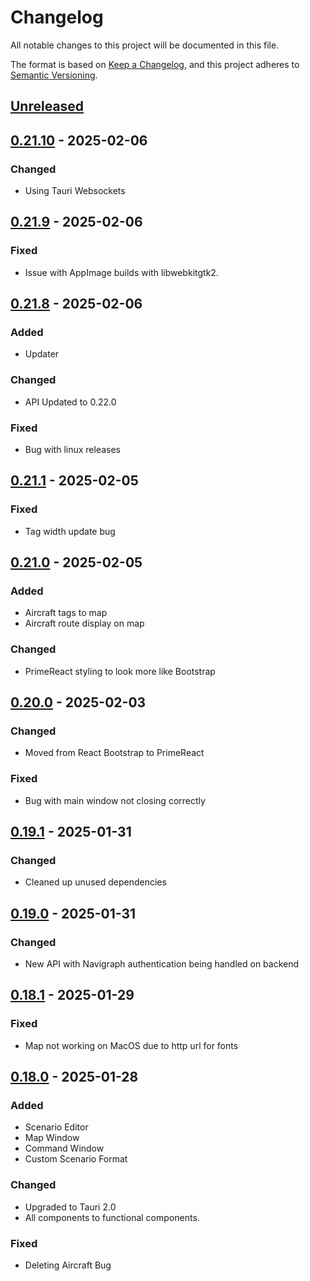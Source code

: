 # Changelog

All notable changes to this project will be documented in this file.

The format is based on [Keep a Changelog](https://keepachangelog.com/en/1.1.0/),
and this project adheres to [Semantic Versioning](https://semver.org/spec/v2.0.0.html).

## [Unreleased]

## [0.21.10] - 2025-02-06
### Changed
- Using Tauri Websockets

## [0.21.9] - 2025-02-06
### Fixed
- Issue with AppImage builds with libwebkitgtk2.

## [0.21.8] - 2025-02-06
### Added
- Updater

### Changed
- API Updated to 0.22.0

### Fixed
- Bug with linux releases

## [0.21.1] - 2025-02-05
### Fixed
- Tag width update bug

## [0.21.0] - 2025-02-05
### Added
- Aircraft tags to map
- Aircraft route display on map

### Changed
- PrimeReact styling to look more like Bootstrap

## [0.20.0] - 2025-02-03
### Changed
- Moved from React Bootstrap to PrimeReact

### Fixed
- Bug with main window not closing correctly

## [0.19.1] - 2025-01-31
### Changed
- Cleaned up unused dependencies

## [0.19.0] - 2025-01-31
### Changed
- New API with Navigraph authentication being handled on backend

## [0.18.1] - 2025-01-29
### Fixed
- Map not working on MacOS due to http url for fonts

## [0.18.0] - 2025-01-28
### Added
- Scenario Editor
- Map Window
- Command Window
- Custom Scenario Format

### Changed
- Upgraded to Tauri 2.0
- All components to functional components.

### Fixed
- Deleting Aircraft Bug

[Unreleased]: https://github.com/Sauna-ATC-Training-Simulator/sauna-ui/compare/v0.21.10...master
[0.21.10]: https://github.com/Sauna-ATC-Training-Simulator/sauna-ui/compare/v0.21.9...v0.21.10
[0.21.9]: https://github.com/Sauna-ATC-Training-Simulator/sauna-ui/compare/v0.21.8...v0.21.9
[0.21.8]: https://github.com/Sauna-ATC-Training-Simulator/sauna-ui/compare/v0.21.1...v0.21.8
[0.21.1]: https://github.com/Sauna-ATC-Training-Simulator/sauna-ui/compare/v0.21.0...v0.21.1
[0.21.0]: https://github.com/Sauna-ATC-Training-Simulator/sauna-ui/compare/v0.20.0...v0.21.0
[0.20.0]: https://github.com/Sauna-ATC-Training-Simulator/sauna-ui/compare/v0.19.1...v0.20.0
[0.19.1]: https://github.com/Sauna-ATC-Training-Simulator/sauna-ui/compare/v0.19.0...v0.19.1
[0.19.0]: https://github.com/Sauna-ATC-Training-Simulator/sauna-ui/compare/v0.18.1...v0.19.0
[0.18.1]: https://github.com/Sauna-ATC-Training-Simulator/sauna-ui/compare/v0.18.0...v0.18.1
[0.18.0]: https://github.com/Sauna-ATC-Training-Simulator/sauna-ui/compare/v0.17.5...v0.18.0